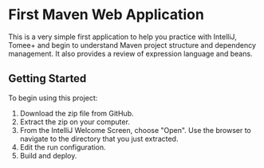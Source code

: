 # First Maven Web Application

This is a very simple first application to help you practice with IntelliJ, Tomee+ and begin to understand Maven project structure and dependency management. It also provides a review of expression language and beans.

## Getting Started

To begin using this project:

1. Download the zip file from GitHub.
2. Extract the zip on your computer.
3. From the IntelliJ Welcome Screen, choose "Open". Use the browser to navigate to the directory that you just extracted.
4. Edit the run configuration.
5. Build and deploy.
